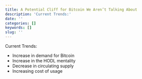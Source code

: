 ```yaml
---
title: A Potential Cliff for Bitcoin We Aren’t Talking About
description: 'Current Trends:'
date: ''
categories: []
keywords: []
slug: ''
---
```


Current Trends:

*   Increase in demand for Bitcoin
*   Increase in the HODL mentality
*   Decrease in circulating supply
*   Increasing cost of usage
